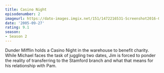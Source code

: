 ```yaml
---
title: Casino Night
episodenumber: 2
imageurl: https://dato-images.imgix.net/151/1472216531-Screenshot2016-08-2615.01.59.png?ixlib=rb-1.1.0&ch=DPR%2CWidth&auto=compress%2Cformat
date: '2005-09-27'
rating: 9.1
season:
- Season 2
---
```


Dunder Mifflin holds a Casino Night in the warehouse to benefit charity. While Michael faces the task of juggling two dates, Jim is forced to ponder the reality of transferring to the Stamford branch and what that means for his relationship with Pam.